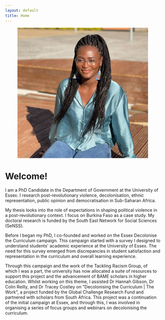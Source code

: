 ```yaml
---
layout: default
title: Home
---
```


<figure>
  <img src="/assets/images/samfav.jpeg" class="profile">
</figure>

# Welcome!

I am a PhD Candidate in the Department of Government at the University of Essex. I research post-revolutionary violence, decolonisation, ethnic representation, public opinion and democratisation in Sub-Saharan Africa.

My thesis looks into the role of expectations in shaping political violence in a post-revolutionary context. I focus on Burkina Faso as a case study. My doctoral research is funded by the South East Network for Social Sciences (SeNSS).

Before I began my PhD, I co-founded and worked on the Essex Decolonise the Curriculum campaign. This campaign started with a survey I designed to understand students' academic experience at the University of Essex. The need for this survey emerged from discrepancies in student satisfaction and representation in the curriculum and overall learning experience.

Through this campaign and the work of the Tackling Racism Group, of which I was a part, the university has now allocated a suite of resources to support this project and the advancement of BAME scholars in higher education. Whilst working on this theme, I assisted Dr Hannah Gibson, Dr Colin Reilly, and Dr Tracey Costley on "Decolonising the Curriculum \| The Work", a project funded by the Global Challenge Research Fund and partnered with scholars from South Africa. This project was a continuation of the initial campaign at Essex, and through this, I was involved in organising a series of focus groups and webinars on decolonising the curriculum.

